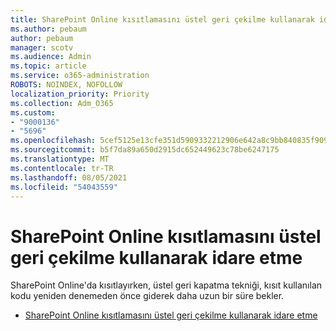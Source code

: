 ```yaml
---
title: SharePoint Online kısıtlamasını üstel geri çekilme kullanarak idare etme
ms.author: pebaum
author: pebaum
manager: scotv
ms.audience: Admin
ms.topic: article
ms.service: o365-administration
ROBOTS: NOINDEX, NOFOLLOW
localization_priority: Priority
ms.collection: Adm_O365
ms.custom:
- "9000136"
- "5696"
ms.openlocfilehash: 5cef5125e13cfe351d5909332212906e642a8c9bb840835f909fa3a6cdd7a441
ms.sourcegitcommit: b5f7da89a650d2915dc652449623c78be6247175
ms.translationtype: MT
ms.contentlocale: tr-TR
ms.lasthandoff: 08/05/2021
ms.locfileid: "54043559"
---
```

# <a name="handle-sharepoint-online-throttling-by-using-exponential-back-off"></a>SharePoint Online kısıtlamasını üstel geri çekilme kullanarak idare etme

SharePoint Online'da kısıtlayırken, üstel geri kapatma tekniği, kısıt kullanılan kodu yeniden denemeden önce giderek daha uzun bir süre bekler.

- [SharePoint Online kısıtlamasını üstel geri çekilme kullanarak idare etme](https://docs.microsoft.com/sharepoint/dev/solution-guidance/handle-sharepoint-online-throttling-by-using-exponential-back-off)
